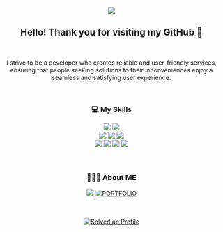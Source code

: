 <div align=center>
  <img src="https://capsule-render.vercel.app/api?type=waving&color=a3cca3&height=200&section=header&text=kdmstj%20Github&fontSize=30&fontColor=454440&animation=fadeIn&fontAlign=75&fontAlignY=40" />
</div>
<div align=center>
	<h2> Hello! Thank you for visiting my GitHub 🥳</h2>
</div>

<br>
<div align=center>
	<p> I strive to be a developer who creates reliable and user-friendly services, </br>ensuring that people seeking solutions to their inconveniences enjoy a seamless and satisfying user experience.</p>
</div>


<br>
<div align=center>
	<h3> 💻 My Skills </h3>
</div>
<div align="center">
	<img src="https://img.shields.io/badge/Java-007396?style=flat&logo=Conda-Forge&logoColor=white" />
	<img src="https://img.shields.io/badge/Kotlin-7F52FF?style=flat&logo=Kotlin&logoColor=white" />
	<br>
	<img src="https://img.shields.io/badge/Spring-6DB33F?style=flat&logo=Spring&logoColor=white" />
	<img src="https://img.shields.io/badge/SpringBoot-6DB33F?style=flat&logo=SpringBoot&logoColor=white" />
	<img src="https://img.shields.io/badge/SpringSecurity-6DB33F?style=flat&logo=SpringSecurity&logoColor=white" />
	<br>
	<img src="https://img.shields.io/badge/MySQL-4479A1?style=flat&logo=MySQL&logoColor=white" />
	<img src="https://img.shields.io/badge/Linux-FCC624?style=flat&logo=Linux&logoColor=white" />
	<img src="https://img.shields.io/badge/AmazonAws-232F3E?style=flat&logo=amazonaws&logoColor=white" />
  	<img src="https://img.shields.io/badge/Docker-2496ED?style=flat-square&logo=Docker&logoColor=white" />	
	<br>
	<br>
	
</div>

<br>
<div align=center>
	<h3> 👩🏻‍💻 About ME </h3>
	<a href="https://hhpluscertificateofcompletion.oopy.io/">
	  <img src="https://static.spartacodingclub.kr/hanghae99/plus/completion/badge_black.svg" />
	</a>
	<a href="https://drive.google.com/file/d/1iJMvVqH9mdTnqXZesvLoTPQf7qnYnfJr/view?usp=sharing" target="_blank">
    	<img src="https://img.shields.io/badge/PORTFOLIO-00A98F?style=flat&logoColor=white" alt="PORTFOLIO"/>
	</a>    
</div>


<br>
<br>
<div align=center>
	
[![Solved.ac Profile](http://mazassumnida.wtf/api/v2/generate_badge?boj=rkddmstj429)](https://solved.ac/rkddmstj429/)
</div




